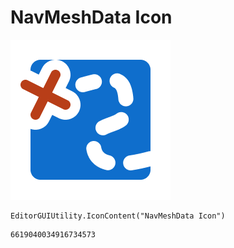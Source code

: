# NavMeshData Icon
![](/img/NavMeshData%20Icon.png)

``` CSharp
EditorGUIUtility.IconContent("NavMeshData Icon")
```
```
6619040034916734573
```
